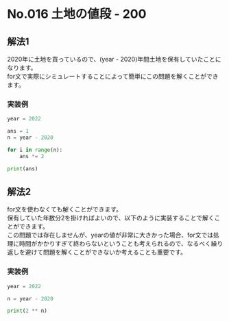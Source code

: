 # No.016 土地の値段 - 200
## 解法1
2020年に土地を買っているので、(year - 2020)年間土地を保有していたことになります。<br>
for文で実際にシミュレートすることによって簡単にこの問題を解くことができます。

### 実装例
```py
year = 2022

ans = 1
n = year - 2020

for i in range(n):
    ans *= 2

print(ans)
```

## 解法2
for文を使わなくても解くことができます。<br>
保有していた年数分2を掛ければよいので、以下のように実装することで解くことができます。<br>
この問題では存在しませんが、yearの値が非常に大きかった場合、for文では処理に時間がかかりすぎて終わらないということも考えられるので、なるべく繰り返しを避けて問題を解くことができないか考えることも重要です。
### 実装例
```py
year = 2022

n = year - 2020

print(2 ** n)
```
